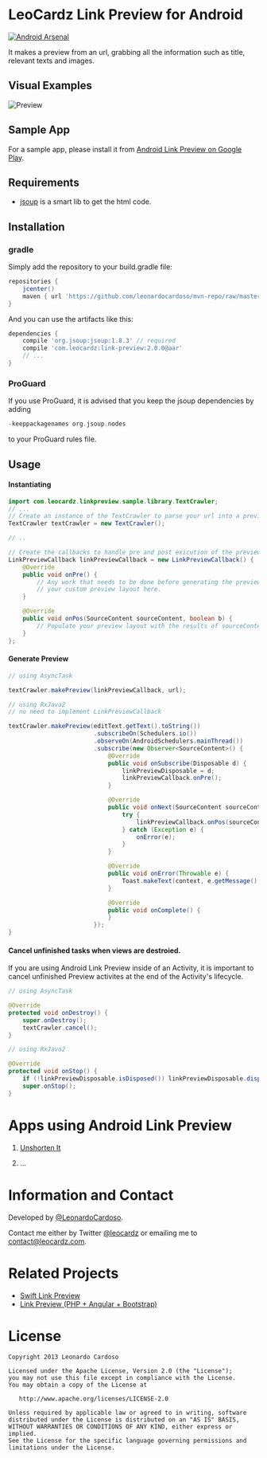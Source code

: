 LeoCardz Link Preview for Android
=================================

[![Android Arsenal](https://img.shields.io/badge/Android%20Arsenal-Android--Link--Preview-green.svg?style=true)](https://android-arsenal.com/details/1/2755)

It makes a preview from an url, grabbing all the information such as title, relevant texts and images.

## Visual Examples
![Preview](images/VSejRyV.gif)

## Sample App
For a sample app, please install it from [Android Link Preview on Google Play](https://play.google.com/store/apps/details?id=com.leocardz.link.preview&feature=search_result "Android Link Preview on Google Play").


## Requirements
* [jsoup](http://jsoup.org/ "jsoup") is a smart lib to get the html code.


## Installation
### gradle

Simply add the repository to your build.gradle file:
```groovy
repositories {
	jcenter()
	maven { url 'https://github.com/leonardocardoso/mvn-repo/raw/master/maven-deploy' }
}
```

And you can use the artifacts like this:
```groovy
dependencies {
    compile 'org.jsoup:jsoup:1.8.3' // required
	compile 'com.leocardz:link-preview:2.0.0@aar'
	// ...
}
```

### ProGuard
If you use ProGuard, it is advised that you keep the jsoup dependencies  by adding 
```groovy
-keeppackagenames org.jsoup.nodes
```
to your ProGuard rules file.


## Usage
#### Instantiating 
```java
import com.leocardz.linkpreview.sample.library.TextCrawler;
// ...
// Create an instance of the TextCrawler to parse your url into a preview.
TextCrawler textCrawler = new TextCrawler();

// ..

// Create the callbacks to handle pre and post exicution of the preview generation.
LinkPreviewCallback linkPreviewCallback = new LinkPreviewCallback() {
    @Override
    public void onPre() {
        // Any work that needs to be done before generating the preview. Usually inflate 
        // your custom preview layout here.
    }

    @Override
    public void onPos(SourceContent sourceContent, boolean b) {
        // Populate your preview layout with the results of sourceContent.
    }
};
```

#### Generate Preview
```java
// using AsyncTask

textCrawler.makePreview(linkPreviewCallback, url);
```
```java
// using RxJava2
// no need to implement LinkPreviewCallback

textCrawler.makePreview(editText.getText().toString())
                        .subscribeOn(Schedulers.io())
                        .observeOn(AndroidSchedulers.mainThread())
                        .subscribe(new Observer<SourceContent>() {
                            @Override
                            public void onSubscribe(Disposable d) {
                                linkPreviewDisposable = d;
                                linkPreviewCallback.onPre();
                            }

                            @Override
                            public void onNext(SourceContent sourceContent) {
                                try {
                                    linkPreviewCallback.onPos(sourceContent, !sourceContent.isSuccess());
                                } catch (Exception e) {
                                    onError(e);
                                }
                            }

                            @Override
                            public void onError(Throwable e) {
                                Toast.makeText(context, e.getMessage(), Toast.LENGTH_SHORT).show();
                            }

                            @Override
                            public void onComplete() {
                            }
                        });
}
```

#### Cancel unfinished tasks when views are destroied.
If you are using Android Link Preview inside of an Activity, it is important to cancel unfinished Preview activites at the end of the Activity's lifecycle.

```java
// using AsyncTask

@Override
protected void onDestroy() {
    super.onDestroy();
    textCrawler.cancel();
}
```

```java
// using RxJava2

@Override
protected void onStop() {
    if (!linkPreviewDisposable.isDisposed()) linkPreviewDisposable.dispose();
    super.onStop();
}
```

Apps using Android Link Preview
=================================
1. [Unshorten It](https://play.google.com/store/apps/details?id=com.leocardz.url.unshortener&feature=search_result "Unshorten It")

2. ...


Information and Contact
===

Developed by [@LeonardoCardoso](https://github.com/LeonardoCardoso). 

Contact me either by Twitter [@leocardz](https://twitter.com/leocardz) or emailing me to [contact@leocardz.com](mailto:contact@leocardz.com).

Related Projects
===

* [Swift Link Preview](https://github.com/LeonardoCardoso/Swift-Link-Preview)
* [Link Preview (PHP + Angular + Bootstrap)](https://github.com/LeonardoCardoso/Link-Preview)

License
=================================

    Copyright 2013 Leonardo Cardoso

    Licensed under the Apache License, Version 2.0 (the "License");
    you may not use this file except in compliance with the License.
    You may obtain a copy of the License at

       http://www.apache.org/licenses/LICENSE-2.0

    Unless required by applicable law or agreed to in writing, software
    distributed under the License is distributed on an "AS IS" BASIS,
    WITHOUT WARRANTIES OR CONDITIONS OF ANY KIND, either express or implied.
    See the License for the specific language governing permissions and
    limitations under the License.
